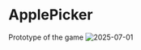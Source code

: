 # ApplePicker
 Prototype of the game
![2025-07-01](https://github.com/user-attachments/assets/09fcaf4c-e1c8-4fa9-94e2-786150780f8e)

